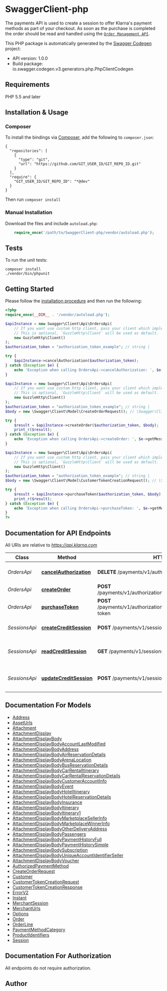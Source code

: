 # SwaggerClient-php
The payments API is used to create a session to offer Klarna's payment methods as part of your checkout.  As soon as the purchase is completed the order should be read and handled using the [`Order Management API`](/order-management/api/).

This PHP package is automatically generated by the [Swagger Codegen](https://github.com/swagger-api/swagger-codegen) project:

- API version: 1.0.0
- Build package: io.swagger.codegen.v3.generators.php.PhpClientCodegen

## Requirements

PHP 5.5 and later

## Installation & Usage
### Composer

To install the bindings via [Composer](http://getcomposer.org/), add the following to `composer.json`:

```
{
  "repositories": [
    {
      "type": "git",
      "url": "https://github.com/GIT_USER_ID/GIT_REPO_ID.git"
    }
  ],
  "require": {
    "GIT_USER_ID/GIT_REPO_ID": "*@dev"
  }
}
```

Then run `composer install`

### Manual Installation

Download the files and include `autoload.php`:

```php
    require_once('/path/to/SwaggerClient-php/vendor/autoload.php');
```

## Tests

To run the unit tests:

```
composer install
./vendor/bin/phpunit
```

## Getting Started

Please follow the [installation procedure](#installation--usage) and then run the following:

```php
<?php
require_once(__DIR__ . '/vendor/autoload.php');

$apiInstance = new Swagger\Client\Api\OrdersApi(
    // If you want use custom http client, pass your client which implements `GuzzleHttp\ClientInterface`.
    // This is optional, `GuzzleHttp\Client` will be used as default.
    new GuzzleHttp\Client()
);
$authorization_token = "authorization_token_example"; // string | 

try {
    $apiInstance->cancelAuthorization($authorization_token);
} catch (Exception $e) {
    echo 'Exception when calling OrdersApi->cancelAuthorization: ', $e->getMessage(), PHP_EOL;
}

$apiInstance = new Swagger\Client\Api\OrdersApi(
    // If you want use custom http client, pass your client which implements `GuzzleHttp\ClientInterface`.
    // This is optional, `GuzzleHttp\Client` will be used as default.
    new GuzzleHttp\Client()
);
$authorization_token = "authorization_token_example"; // string | 
$body = new \Swagger\Client\Model\CreateOrderRequest(); // \Swagger\Client\Model\CreateOrderRequest | 

try {
    $result = $apiInstance->createOrder($authorization_token, $body);
    print_r($result);
} catch (Exception $e) {
    echo 'Exception when calling OrdersApi->createOrder: ', $e->getMessage(), PHP_EOL;
}

$apiInstance = new Swagger\Client\Api\OrdersApi(
    // If you want use custom http client, pass your client which implements `GuzzleHttp\ClientInterface`.
    // This is optional, `GuzzleHttp\Client` will be used as default.
    new GuzzleHttp\Client()
);
$authorization_token = "authorization_token_example"; // string | 
$body = new \Swagger\Client\Model\CustomerTokenCreationRequest(); // \Swagger\Client\Model\CustomerTokenCreationRequest | 

try {
    $result = $apiInstance->purchaseToken($authorization_token, $body);
    print_r($result);
} catch (Exception $e) {
    echo 'Exception when calling OrdersApi->purchaseToken: ', $e->getMessage(), PHP_EOL;
}
?>
```

## Documentation for API Endpoints

All URIs are relative to *https://api.klarna.com*

Class | Method | HTTP request | Description
------------ | ------------- | ------------- | -------------
*OrdersApi* | [**cancelAuthorization**](docs/Api/OrdersApi.md#cancelauthorization) | **DELETE** /payments/v1/authorizations/{authorizationToken} | Cancel an existing authorization
*OrdersApi* | [**createOrder**](docs/Api/OrdersApi.md#createorder) | **POST** /payments/v1/authorizations/{authorizationToken}/order | Create a new order
*OrdersApi* | [**purchaseToken**](docs/Api/OrdersApi.md#purchasetoken) | **POST** /payments/v1/authorizations/{authorizationToken}/customer-token | Generate a consumer token
*SessionsApi* | [**createCreditSession**](docs/Api/SessionsApi.md#createcreditsession) | **POST** /payments/v1/sessions | Create a new credit session
*SessionsApi* | [**readCreditSession**](docs/Api/SessionsApi.md#readcreditsession) | **GET** /payments/v1/sessions/{session_id} | Read an existing credit session
*SessionsApi* | [**updateCreditSession**](docs/Api/SessionsApi.md#updatecreditsession) | **POST** /payments/v1/sessions/{session_id} | Update an existing credit session

## Documentation For Models

 - [Address](docs/Model/Address.md)
 - [AssetUrls](docs/Model/AssetUrls.md)
 - [Attachment](docs/Model/Attachment.md)
 - [AttachmentDisplay](docs/Model/AttachmentDisplay.md)
 - [AttachmentDisplayBody](docs/Model/AttachmentDisplayBody.md)
 - [AttachmentDisplayBodyAccountLastModified](docs/Model/AttachmentDisplayBodyAccountLastModified.md)
 - [AttachmentDisplayBodyAddress](docs/Model/AttachmentDisplayBodyAddress.md)
 - [AttachmentDisplayBodyAirReservationDetails](docs/Model/AttachmentDisplayBodyAirReservationDetails.md)
 - [AttachmentDisplayBodyArenaLocation](docs/Model/AttachmentDisplayBodyArenaLocation.md)
 - [AttachmentDisplayBodyBusReservationDetails](docs/Model/AttachmentDisplayBodyBusReservationDetails.md)
 - [AttachmentDisplayBodyCarRentalItinerary](docs/Model/AttachmentDisplayBodyCarRentalItinerary.md)
 - [AttachmentDisplayBodyCarRentalReservationDetails](docs/Model/AttachmentDisplayBodyCarRentalReservationDetails.md)
 - [AttachmentDisplayBodyCustomerAccountInfo](docs/Model/AttachmentDisplayBodyCustomerAccountInfo.md)
 - [AttachmentDisplayBodyEvent](docs/Model/AttachmentDisplayBodyEvent.md)
 - [AttachmentDisplayBodyHotelItinerary](docs/Model/AttachmentDisplayBodyHotelItinerary.md)
 - [AttachmentDisplayBodyHotelReservationDetails](docs/Model/AttachmentDisplayBodyHotelReservationDetails.md)
 - [AttachmentDisplayBodyInsurance](docs/Model/AttachmentDisplayBodyInsurance.md)
 - [AttachmentDisplayBodyItinerary](docs/Model/AttachmentDisplayBodyItinerary.md)
 - [AttachmentDisplayBodyItinerary1](docs/Model/AttachmentDisplayBodyItinerary1.md)
 - [AttachmentDisplayBodyMarketplaceSellerInfo](docs/Model/AttachmentDisplayBodyMarketplaceSellerInfo.md)
 - [AttachmentDisplayBodyMarketplaceWinnerInfo](docs/Model/AttachmentDisplayBodyMarketplaceWinnerInfo.md)
 - [AttachmentDisplayBodyOtherDeliveryAddress](docs/Model/AttachmentDisplayBodyOtherDeliveryAddress.md)
 - [AttachmentDisplayBodyPassengers](docs/Model/AttachmentDisplayBodyPassengers.md)
 - [AttachmentDisplayBodyPaymentHistoryFull](docs/Model/AttachmentDisplayBodyPaymentHistoryFull.md)
 - [AttachmentDisplayBodyPaymentHistorySimple](docs/Model/AttachmentDisplayBodyPaymentHistorySimple.md)
 - [AttachmentDisplayBodySubscription](docs/Model/AttachmentDisplayBodySubscription.md)
 - [AttachmentDisplayBodyUniqueAccountIdentifierSeller](docs/Model/AttachmentDisplayBodyUniqueAccountIdentifierSeller.md)
 - [AttachmentDisplayBodyVoucher](docs/Model/AttachmentDisplayBodyVoucher.md)
 - [AuthorizedPaymentMethod](docs/Model/AuthorizedPaymentMethod.md)
 - [CreateOrderRequest](docs/Model/CreateOrderRequest.md)
 - [Customer](docs/Model/Customer.md)
 - [CustomerTokenCreationRequest](docs/Model/CustomerTokenCreationRequest.md)
 - [CustomerTokenCreationResponse](docs/Model/CustomerTokenCreationResponse.md)
 - [ErrorV2](docs/Model/ErrorV2.md)
 - [Instant](docs/Model/Instant.md)
 - [MerchantSession](docs/Model/MerchantSession.md)
 - [MerchantUrls](docs/Model/MerchantUrls.md)
 - [Options](docs/Model/Options.md)
 - [Order](docs/Model/Order.md)
 - [OrderLine](docs/Model/OrderLine.md)
 - [PaymentMethodCategory](docs/Model/PaymentMethodCategory.md)
 - [ProductIdentifiers](docs/Model/ProductIdentifiers.md)
 - [Session](docs/Model/Session.md)

## Documentation For Authorization

 All endpoints do not require authorization.


## Author



